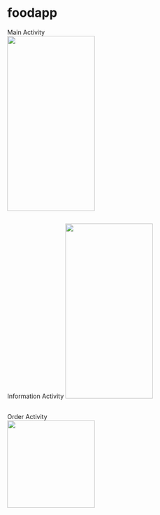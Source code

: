 # foodapp

Main Activity      
<img src="https://user-images.githubusercontent.com/87806915/134835585-1832c362-e0ca-4143-9254-0ffdf094f0d7.jpg" width="200" height="400"/>
##
Information Activity
<img src="https://user-images.githubusercontent.com/87806915/134835888-603ae584-4cb5-49cd-ba46-1812eb700208.jpg" width="200" height="400"/>
 ##
 Order Activity     
<img src="https://user-images.githubusercontent.com/87806915/134836505-ce99ac06-20c8-4114-b9da-ddcf96baf9e9.jpg" width="200" heigh="400"/>
